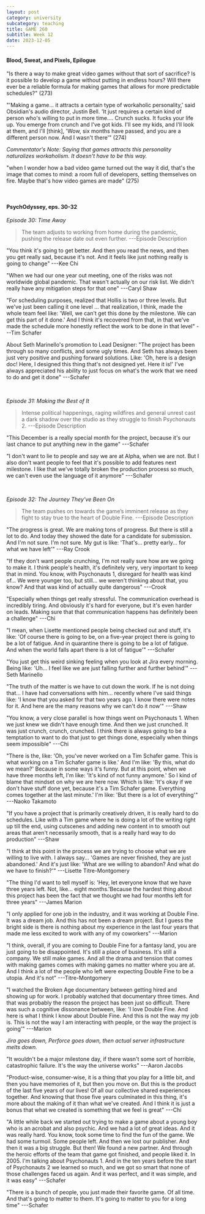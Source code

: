 ```yaml
---
layout: post
category: university
subcategory: teaching
title: GAME 260
subtitle: Week 12
date: 2023-12-05
---
```


#### Blood, Sweat, and Pixels, Epilogue

"Is there a way to make great video games without that sort of sacrifice? Is it possible to develop a game without putting in endless hours? Will there ever be a reliable formula for making games that allows for more predictable schedules?" (273)

"'Making a game... it attracts a certain type of workaholic personality,' said Obsidian's audio director, Justin Bell. 'It just requires a certain kind of person who's willing to put in more time.... Crunch sucks. It fucks your life up. You emerge from crunch and I've got kids. I'll see my kids, and I'll look at them, and I'll [think], 'Wow, six months have passed, and you are a different person now. And I wasn't there'" (274)

*Commentator's Note: Saying that games attracts this personality naturalizes workaholism. It doesn't have to be this way.*

"when I wonder how a bad video game turned out the way it did, that's the image that comes to mind: a room full of developers, setting themselves on fire. Maybe that's how video games are made" (275)

<br>


#### PsychOdyssey, eps. 30-32

*Episode 30: Time Away*

> The team adjusts to working from home during the pandemic, pushing the release date out even further. ---Episode Description

"You think it's going to get better. And then you read the news, and then you get really sad, because it's not. And it feels like just nothing really is going to change" ---Kee Chi

"When we had our one year out meeting, one of the risks was not worldwide global pandemic. That wasn't actually on our risk list. We didn't really have any mitigation steps for that one" ---Caryl Shaw

"For scheduling purposes, realized that Hollis is two or three levels. But we've just been calling it one level ... that realization, I think, made the whole team feel like: 'Well, we can't get this done by the milestone. We can get this part of it done.' And I think it's recovered from that, in that we've made the schedule more honestly reflect the work to be done in that level" ---Tim Schafer

About Seth Marinello's promotion to Lead Designer: "The project has been through so many conflicts, and some ugly times. And Seth has always been just very positive and pushing forward solutions. Like: 'Oh, here is a design doc! Here, I designed this thing that's not designed yet. Here it is!' I've always appreciated his ability to just focus on what's the work that we need to do and get it done" ---Schafer

<br>


*Episode 31: Making the Best of It*

> Intense political happenings, raging wildfires and general unrest cast a dark shadow over the studio as they struggle to finish Psychonauts 2. ---Episode Description

"This December is a really special month for the project, because it's our last chance to put anything new in the game" ---Schafer

"I don't want to lie to people and say we are at Alpha, when we are not. But I also don't want people to feel that it's possible to add features next milestone. I like that we've totally broken the production process so much, we can't even use the language of it anymore" ---Schafer

<br>


*Episode 32: The Journey They've Been On*

> The team pushes on towards the game’s imminent release as they fight to stay true to the heart of Double Fine. ---Episode Description

"The progress is great. We are making tons of progress. But there is still a lot to do. And today they showed the date for a candidate for submission. And I'm not sure. I'm not sure. My gut is like: 'That's... pretty early... for what we have left'" ---Ray Crook

"If they don't want people crunching, I'm not really sure how are we going to make it. I think people's health, it's definitely very, very important to keep that in mind. You know, with Psychonauts 1, disregard for health was kind of... We were younger too, but still... we weren't thinking about that, you know? And that was kind of actually quite dangerous" ---Crook

"Especially when things get really stressful. The communication overhead is incredibly tiring. And obviously it's hard for everyone, but it's even harder on leads. Making sure that that communication happens has definitely been a challenge" ---Chi

"I mean, when Lisette mentioned people being checked out and stuff, it's like: 'Of course there is going to be, on a five-year project there is going to be a lot of fatigue. And in quarantine there is going to be a lot of fatigue. And when the world falls apart there is a lot of fatigue'" ---Schafer

"You just get this weird sinking feeling when you look at Jira every morning. Being like: 'Uh... I feel like we are just falling further and further behind'" ---Seth Marinello

"The truth of the matter is we have to cut down the work. If he is not doing that... I have had conversations with him... recently where I've said things like: 'I know that you asked for that two years ago. I know there were notes for it. And here are the many reasons why we can't do it now'" ---Shaw

"You know, a very close parallel is how things went on Psychonauts 1. When we just knew we didn't have enough time. And then we just crunched. It was just crunch, crunch, crunched. I think there is always going to be a temptation to want to do that just to get things done, especially when things seem impossible" ---Chi

"There is the, like: 'Oh, you've never worked on a Tim Schafer game. This is what working on a Tim Schafer game is like.' And I'm like: 'By this, what do we mean?' Because in some ways it's funny. But at this point, when we have three months left, I'm like: 'It's kind of not funny anymore.' So I kind of blame that mindset on why we are here now. Which is like: 'It's okay if we don't have stuff done yet, because it's a Tim Schafer game. Everything comes together at the last minute.' I'm like: 'But there is a lot of everything'" ---Naoko Takamoto

"If you have a project that is primarily creatively driven, it is really hard to do schedules. Like with a Tim game where he is doing a lot of the writing right up till the end, using cutscenes and adding new content in to smooth out areas that aren't necessarily smooth, that is a really hard way to do production" ---Shaw

"I think at this point in the process we are trying to choose what we are willing to live with. I always say... 'Games are never finished, they are just abandoned.' And it's just like: 'What are we willing to abandon? And what do we have to finish?'" ---Lisette Titre-Montgomery

"The thing I'd want to tell myself is: 'Hey, let everyone know that we have three years left. Not, like... eight months.'Because the hardest thing about this project has been the fact that we thought we had four months left for three years" ---James Marion

"I only applied for one job in the industry, and it was working at Double Fine. It was a dream job. And this has not been a dream project. But I guess the bright side is there is nothing about my experience in the last four years that made me less excited to work with any of my coworkers" ---Marion

"I think, overall, if you are coming to Double Fine for a fantasy land, you are just going to be disappointed. It's still a place of business. It's still a company. We still make games. And all the drama and tension that comes with making games comes with making games no matter where you are at. And I think a lot of the people who left were expecting Double Fine to be a utopia. And it's not" ---Titre-Montgomery

"I watched the Broken Age documentary between getting hired and showing up for work. I probably watched that documentary three times. And that was probably the reason the project has been just so difficult. There was such a cognitive dissonance between, like: 'I love Double Fine. And here is what I think I know about Double Fine. And this is not the way my job is. This is not the way I am interacting with people, or the way the project is going'" ---Marion

*Jira goes down, Perforce goes down, then actual server infrastructure melts down.*

"It wouldn't be a major milestone day, if there wasn't some sort of horrible, catastrophic failure. It's the way the universe works" ---Aaron Jacobs

"Product-wise, consumer-wise, it is a thing that you play for a little bit, and then you have memories of it, but then you move on. But this is the product of the last five years of our lives! Of all our collective shared experiences together. And knowing that those five years culminated in this thing, it's more about the making of it than what we've created. And I think it is just a bonus that what we created is something that we feel is great" ---Chi

"A little while back we started out trying to make a game about a young boy who is an acrobat and also psychic. And we had a lot of great ideas. And it was really hard. You know, took some time to find the fun of the game. We had some turmoil. Some people left. And then we lost our publisher. And then it was a big struggle. But then! We found a new partner. And through the heroic efforts of the team that game got finished, and people liked it. In 2005. I'm talking about Psychonauts 1. And in the ten years before the start of Psychonauts 2 we learned so much, and we got so smart that none of those challenges faced us again. And it was perfect, and it was simple, and it was easy" ---Schafer

"There is a bunch of people, you just made their favorite game. Of all time. And that's going to matter to them. It's going to matter to you for a long time" ---Schafer

<br>
